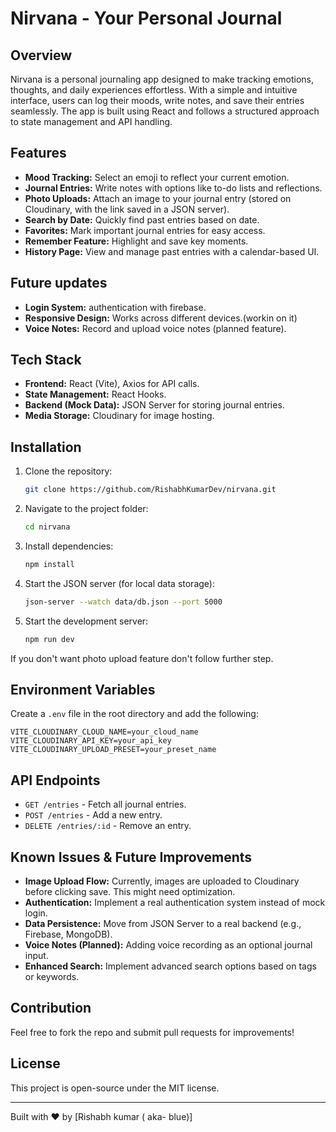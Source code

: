 # Nirvana - Your Personal Journal

## Overview
Nirvana is a personal journaling app designed to make tracking emotions, thoughts, and daily experiences effortless. With a simple and intuitive interface, users can log their moods, write notes, and save their entries seamlessly. The app is built using React and follows a structured approach to state management and API handling.

## Features
- **Mood Tracking:** Select an emoji to reflect your current emotion.
- **Journal Entries:** Write notes with options like to-do lists and reflections.
- **Photo Uploads:** Attach an image to your journal entry (stored on Cloudinary, with the link saved in a JSON server).
- **Search by Date:** Quickly find past entries based on date.
- **Favorites:** Mark important journal entries for easy access.
- **Remember Feature:** Highlight and save key moments.
- **History Page:** View and manage past entries with a calendar-based UI.

 ## Future updates
- **Login System:** authentication with firebase.
- **Responsive Design:** Works across different devices.(workin on it)
- **Voice Notes:** Record and upload voice notes (planned feature).

## Tech Stack
- **Frontend:** React (Vite), Axios for API calls.
- **State Management:** React Hooks.
- **Backend (Mock Data):** JSON Server for storing journal entries.
- **Media Storage:** Cloudinary for image hosting.

## Installation
1. Clone the repository:
   ```sh
   git clone https://github.com/RishabhKumarDev/nirvana.git
   ```
2. Navigate to the project folder:
   ```sh
   cd nirvana
   ```
3. Install dependencies:
   ```sh
   npm install
   ```
4. Start the JSON server (for local data storage):
   ```sh
   json-server --watch data/db.json --port 5000
   ```
5. Start the development server:
   ```sh
   npm run dev
   ```
If you don't want photo upload feature don't follow further step.
## Environment Variables
Create a `.env` file in the root directory and add the following:
```env
VITE_CLOUDINARY_CLOUD_NAME=your_cloud_name
VITE_CLOUDINARY_API_KEY=your_api_key
VITE_CLOUDINARY_UPLOAD_PRESET=your_preset_name
```

## API Endpoints
- `GET /entries` - Fetch all journal entries.
- `POST /entries` - Add a new entry.
- `DELETE /entries/:id` - Remove an entry.

## Known Issues & Future Improvements
- **Image Upload Flow:** Currently, images are uploaded to Cloudinary before clicking save. This might need optimization.
- **Authentication:** Implement a real authentication system instead of mock login.
- **Data Persistence:** Move from JSON Server to a real backend (e.g., Firebase, MongoDB).
- **Voice Notes (Planned):** Adding voice recording as an optional journal input.
- **Enhanced Search:** Implement advanced search options based on tags or keywords.

## Contribution
Feel free to fork the repo and submit pull requests for improvements!

## License
This project is open-source under the MIT license.

---
Built with ❤️ by [Rishabh kumar ( aka- blue)]

